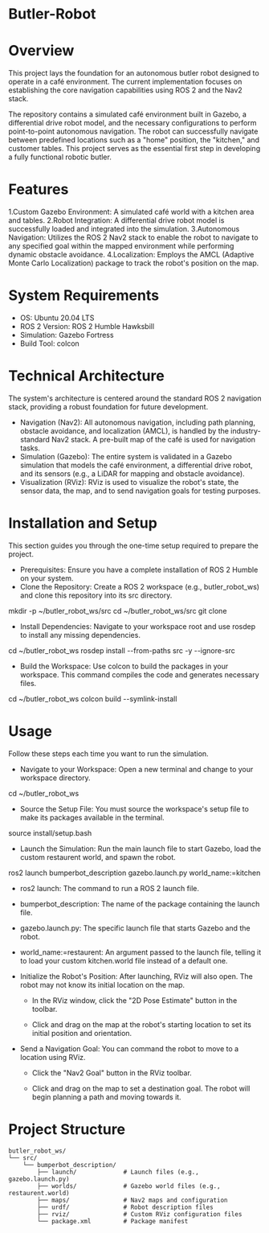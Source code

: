 # Butler-Robot

# Overview
This project lays the foundation for an autonomous butler robot designed to operate in a café environment. The current implementation focuses on establishing the core navigation capabilities using ROS 2 and the Nav2 stack.

The repository contains a simulated café environment built in Gazebo, a differential drive robot model, and the necessary configurations to perform point-to-point autonomous navigation. The robot can successfully navigate between predefined locations such as a "home" position, the "kitchen," and customer tables. This project serves as the essential first step in developing a fully functional robotic butler.

# Features
1.Custom Gazebo Environment: A simulated café world with a kitchen area and tables.
2.Robot Integration: A differential drive robot model is successfully loaded and integrated into the simulation.
3.Autonomous Navigation: Utilizes the ROS 2 Nav2 stack to enable the robot to navigate to any specified goal within the mapped environment while performing dynamic obstacle avoidance.
4.Localization: Employs the AMCL (Adaptive Monte Carlo Localization) package to track the robot's position on the map.

# System Requirements

* OS: Ubuntu 20.04 LTS
* ROS 2 Version: ROS 2 Humble Hawksbill
* Simulation: Gazebo Fortress
* Build Tool: colcon

# Technical Architecture
The system's architecture is centered around the standard ROS 2 navigation stack, providing a robust foundation for future development.

* Navigation (Nav2): All autonomous navigation, including path planning, obstacle avoidance, and localization (AMCL), is handled by the industry-standard Nav2 stack. A pre-built map of the café is used for navigation tasks.
* Simulation (Gazebo): The entire system is validated in a Gazebo simulation that models the café environment, a differential drive robot, and its sensors (e.g., a LiDAR for mapping and obstacle avoidance).
* Visualization (RViz): RViz is used to visualize the robot's state, the sensor data, the map, and to send navigation goals for testing purposes.

# Installation and Setup
This section guides you through the one-time setup required to prepare the project.

* Prerequisites:
Ensure you have a complete installation of ROS 2 Humble on your system.
* Clone the Repository:
Create a ROS 2 workspace (e.g., butler_robot_ws) and clone this repository into its src directory.

mkdir -p ~/butler_robot_ws/src
cd ~/butler_robot_ws/src
git clone <your-repository-url>

* Install Dependencies:
Navigate to your workspace root and use rosdep to install any missing dependencies.

 cd ~/butler_robot_ws
rosdep install --from-paths src -y --ignore-src 

* Build the Workspace:
Use colcon to build the packages in your workspace. This command compiles the code and generates necessary files.

 cd ~/butler_robot_ws
colcon build --symlink-install 

# Usage
Follow these steps each time you want to run the simulation.

* Navigate to your Workspace:
Open a new terminal and change to your workspace directory.

cd ~/butler_robot_ws

* Source the Setup File:
You must source the workspace's setup file to make its packages available in the terminal.

source install/setup.bash

* Launch the Simulation:
Run the main launch file to start Gazebo, load the custom restaurent world, and spawn the robot.

ros2 launch bumperbot_description gazebo.launch.py world_name:=kitchen

  * ros2 launch: The command to run a ROS 2 launch file.

  * bumperbot_description: The name of the package containing the launch file.

  * gazebo.launch.py: The specific launch file that starts Gazebo and the robot.

  * world_name:=restaurent: An argument passed to the launch file, telling it to load your custom kitchen.world file       instead of a default one.

* Initialize the Robot's Position:
After launching, RViz will also open. The robot may not know its initial location on the map.

  * In the RViz window, click the "2D Pose Estimate" button in the toolbar.

  * Click and drag on the map at the robot's starting location to set its initial position and orientation.

* Send a Navigation Goal:
You can command the robot to move to a location using RViz.

  * Click the "Nav2 Goal" button in the RViz toolbar.

  * Click and drag on the map to set a destination goal. The robot will begin planning a path and moving towards it.

# Project Structure

```
butler_robot_ws/
└── src/
    └── bumperbot_description/
        ├── launch/             # Launch files (e.g., gazebo.launch.py)
        ├── worlds/             # Gazebo world files (e.g., restaurent.world)
        ├── maps/               # Nav2 maps and configuration
        ├── urdf/               # Robot description files
        ├── rviz/               # Custom RViz configuration files
        └── package.xml         # Package manifest
```
